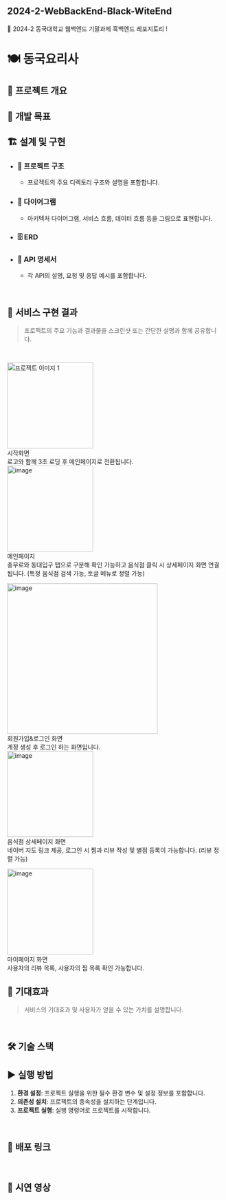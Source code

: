 ## 2024-2-WebBackEnd-Black-WiteEnd
🎹 2024-2 동국대학교 웹백엔드 기말과제 흑백엔드 레포지토리 !


# 🍽️ 동국요리사


## 📝 프로젝트 개요


## 🎯 개발 목표


## 🏗 설계 및 구현

- ### 📂 프로젝트 구조
  - 프로젝트의 주요 디렉토리 구조와 설명을 포함합니다.

- ### 🧩 다이어그램
  - 아키텍처 다이어그램, 서비스 흐름, 데이터 흐름 등을 그림으로 표현합니다.

- ### 🗄 ERD


- ### 📑 API 명세서
  - 각 API의 설명, 요청 및 응답 예시를 포함합니다.

<br>

## 🚀 서비스 구현 결과

> 프로젝트의 주요 기능과 결과물을 스크린샷 또는 간단한 설명과 함께 공유합니다.

<br>

<img width="200" alt="프로젝트 이미지 1" src="https://github.com/user-attachments/assets/d812b985-0242-43de-8fae-7b7746a7f8d9"/><br>
시작화면<br/> 로고와 함께 3초 로딩 후 메인페이지로 전환됩니다.<br>
<img width="200" alt="image" src="https://github.com/user-attachments/assets/c4d0bc92-453f-463d-827c-f270c5b78991" /><br>
메인페이지<br/> 충무로와 동대입구 탭으로 구분해 확인 가능하고 음식점 클릭 시 상세페이지 화면 연결됩니다.
(특정 음식점 검색 가능, 토글 메뉴로 정렬 가능)<br>
<!-- <img width="139" height="243" alt="image" src="https://github.com/user-attachments/assets/6cec23a4-cc6f-4b22-8a4d-7ea3fca1af2d" />
<img width="174" height="255" alt="image" src="https://github.com/user-attachments/assets/a3f5fcd8-20d7-4495-bba9-226d11112097" /> <br> -->
<img width="350" alt="image" src="https://github.com/user-attachments/assets/ccf29850-8a43-4635-a58d-83e599241d38" /><br>
회원가입&로그인 화면<br /> 계정 생성 후 로그인 하는 화면입니다.<br>
<img width="200" alt="image" src="https://github.com/user-attachments/assets/994d897e-4297-47a3-8c88-07dc374e8b58" /><br>
음식점 상세페이지 화면<br /> 네이버 지도 링크 제공, 로그인 시 찜과 리뷰 작성 및 별점 등록이 가능합니다.
(리뷰 정렬 가능)<br>
<!-- <img width="138" height="245" alt="image" src="https://github.com/user-attachments/assets/efe07368-d421-4ff0-88ba-f7fd56d6b1f1" />
<img width="152" height="256" alt="image" src="https://github.com/user-attachments/assets/e2fb1cd3-e64b-44ca-b497-79388d47a8ea" /> <br>-->
<img width="200" alt="image" src="https://github.com/user-attachments/assets/110cf20b-5ced-42ab-ada6-47776ef31760" /><br>
마이페이지 화면<br /> 사용자의 리뷰 목록, 사용자의 찜 목록 확인 가능합니다.










## 🌈 기대효과



> 서비스의 기대효과 및 사용자가 얻을 수 있는 가치를 설명합니다.

<br>

## 🛠 기술 스택


## ▶ 실행 방법

1. **환경 설정**: 프로젝트 실행을 위한 필수 환경 변수 및 설정 정보를 포함합니다.
2. **의존성 설치**: 프로젝트의 종속성을 설치하는 단계입니다.
3. **프로젝트 실행**: 실행 명령어로 프로젝트를 시작합니다.

<br>

## 🔗 배포 링크


<br>

## 🎥 시연 영상





